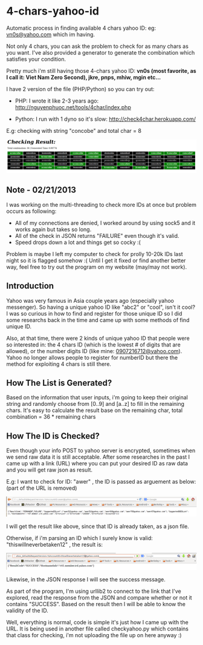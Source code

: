 4-chars-yahoo-id
================

Automatic process in finding available 4 chars yahoo ID: eg: vn0s@yahoo.com which im having.

Not only 4 chars, you can ask the problem to check for as many chars as you want. I've also provided a generator to generate the combination which satisfies your condition.

Pretty much i'm still having those 4-chars yahoo ID: <b>vn0s (most favorite, as I call it: Viet Nam Zero Second), jkre, pnps, mhiw, mgin etc...</b>

I have 2 version of the file (PHP/Python) so you can try out:
- PHP: I wrote it like 2-3 years ago:
    http://nguyenphuoc.net/tools/4char/index.php

- Python: I run with 1 dyno so it's slow: 
    http://check4char.herokuapp.com/

E.g: checking with string "concobe" and total char = 8

![Image](/imgs/img1.png?raw=true)

Note - 02/21/2013
-----
I was working on the multi-threading to check more IDs at once but problem occurs as following:
- All of my connections are denied, I worked around by using sock5 and it works again but takes so long.
- All of the check in JSON returns "FAILURE" even though it's valid.
- Speed drops down a lot and things get so cocky :(
 
Problem is maybe I left my computer to check for prolly 10-20k IDs last night so it is flagged somehow :( Until I get it fixed or find another better way, feel free to try out the program on my website (may/may not work).

Introduction
----------------
Yahoo was very famous in Asia couple years ago (especially yahoo messenger). So having a unique yahoo ID like "abc2" or "cool", isn't it cool? I was so curious in how to find and register for those unique ID so I did some researchs back in the time and came up with some methods of find unique ID.

Also, at that time, there were 2 kinds of unique yahoo ID that people were so interested in: the 4 chars ID (which is the lowest # of digits that are allowed), or the number digits ID (like mine: 0907216712@yahoo.com). Yahoo no longer allows people to register for numberID but there the method for exploiting 4 chars is still there.

How The List is Generated?
------------
Based on the information that user inputs, i'm going to keep their original string and randomly choose from [0..9] and [a..z] to fill in the remaining chars. It's easy to calculate the result base on the remaining char, total combination = 36 * remaining chars

How The ID is Checked?
-----------
Even though your info POST to yahoo server is encrypted, sometimes when we send raw data it is still acceptable. After some researches in the past I came up with a link (URL) where you can put your desired ID as raw data and you will get raw json as result.

E.g: I want to check for ID: "awer" , the ID is passed as arguement as below: (part of the URL is removed)

![Image](/imgs/img2.png?raw=true)

I will get the result like above, since that ID is already taken, as a json file.

Otherwise, if i'm parsing an ID which I surely know is valid: "thiswillneverbetaken12" , the result is:

![Image](/imgs/img3.png?raw=true)

Likewise, in the JSON response I will see the success message.

As part of the program, I'm using urllib2 to connect to the link that I've explored, read the response from the JSON and compare whether or not it contains "SUCCESS". Based on the result then I will be able to know the validity of the ID.

Well, everything is normal, code is simple it's just how I came up with the URL. It is being used in another file called checkyahoo.py which contains that class for checking, i'm not uploading the file up on here anyway :)
